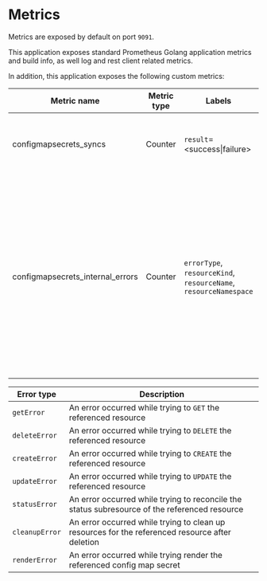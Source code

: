 # Metrics

Metrics are exposed by default on port `9091`.

This application exposes standard Prometheus Golang application metrics and build info, as well log and rest client
related metrics.

In addition, this application exposes the following custom metrics:

| Metric name | Metric type | Labels | Description |
| ----------- | ----------- | ------ | ----------- |
| configmapsecrets_syncs | Counter | `result`=<success\|failure> | Increments every time the controller performs a sync. |
| configmapsecrets_internal_errors | Counter | `errorType`, `resourceKind`, `resourceName`, `resourceNamespace` | Increments every time the controller encounters an error. Records the kind, name and namespace of the resource that the error pertains to, as well as the type of error. See error types below. |

| Error type | Description |
| ---------- | ----------- |
| `getError` | An error occurred while trying to `GET` the referenced resource |
| `deleteError` | An error occurred while trying to `DELETE` the referenced resource |
| `createError` | An error occurred while trying to `CREATE` the referenced resource |
| `updateError` | An error occurred while trying to `UPDATE` the referenced resource |
| `statusError` | An error occurred while trying to reconcile the status subresource of the referenced resource |
| `cleanupError` | An error occurred while trying to clean up resources for the referenced resource after deletion |
| `renderError` | An error occurred while trying render the referenced config map secret |
